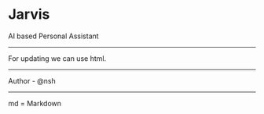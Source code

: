 # Jarvis

AI based Personal Assistant
<br><hr>
For updating we can use html.
<br><hr>
Author - @nsh
<br><hr>
md = Markdown

